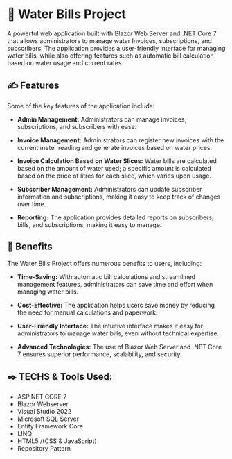 # :wave:	 Water Bills Project
A powerful web application built with Blazor Web Server and .NET Core 7 that allows administrators to manage water Invoices, subscriptions, and subscribers. The application provides a user-friendly interface for managing water bills, while also offering features such as automatic bill calculation based on water usage and current rates.

## :writing_hand: Features
Some of the key features of the application include:

- **Admin Management:** Administrators can manage invoices, subscriptions, and subscribers with ease.

- **Invoice Management:** Administrators can register new invoices with the current meter reading and generate invoices based on water prices.

- **Invoice Calculation Based on Water Slices:** Water bills are calculated based on the amount of water used; a specific amount is calculated based on the price of litres for each slice, which varies upon usage.

- **Subscriber Management:** Administrators can update subscriber information and subscriptions, making it easy to keep track of changes over time.

- **Reporting:** The application provides detailed reports on subscribers, bills, and subscriptions, making it easy to manage.

## :mechanical_arm:	 Benefits
The Water Bills Project offers numerous benefits to users, including:

- **Time-Saving:** With automatic bill calculations and streamlined management features, administrators can save time and effort when managing water bills.

- **Cost-Effective:** The application helps users save money by reducing the need for manual calculations and paperwork.

- **User-Friendly Interface:** The intuitive interface makes it easy for administrators to manage water bills, even without technical expertise.

- **Advanced Technologies:** The use of Blazor Web Server and .NET Core 7 ensures superior performance, scalability, and security.

## :black_nib: TECHS & Tools Used:
- ASP.NET CORE 7
- Blazor Webserver
- Visual Studio 2022
- Microsoft SQL Server
- Entity Framework Core
- LINQ
- HTML5 /(CSS & JavaScript)
- Repository Pattern



